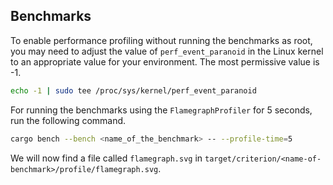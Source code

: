 ## Benchmarks

To enable performance profiling without running the benchmarks as root, you may need to adjust the value of `perf_event_paranoid` in the Linux kernel to an appropriate value for your environment.
The most permissive value is -1.

```sh
echo -1 | sudo tee /proc/sys/kernel/perf_event_paranoid
```

For running the benchmarks using the `FlamegraphProfiler` for 5 seconds, run the following command.

```sh
cargo bench --bench <name_of_the_benchmark> -- --profile-time=5
```

We will now find a file called `flamegraph.svg` in `target/criterion/<name-of-benchmark>/profile/flamegraph.svg`.
